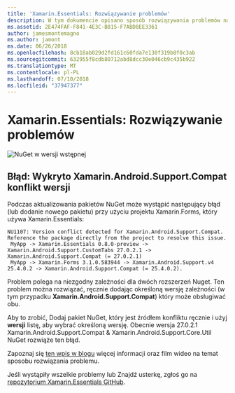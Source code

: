 ```yaml
---
title: 'Xamarin.Essentials: Rozwiązywanie problemów'
description: W tym dokumencie opisano sposób rozwiązywania problemów napotykanych podczas tworzenia za pomocą biblioteki Xamarin.Essentials.
ms.assetid: 2E474FAF-F841-4E3C-B815-F7ABD8EE3361
author: jamesmontemagno
ms.author: jamont
ms.date: 06/26/2018
ms.openlocfilehash: 8cb18ab029d2fd161c60fda7e130f319b8f0c3ab
ms.sourcegitcommit: 632955f8cdb80712abd8dcc30e046cb9c435b922
ms.translationtype: MT
ms.contentlocale: pl-PL
ms.lasthandoff: 07/10/2018
ms.locfileid: "37947377"
---
```

# <a name="xamarinessentials-troubleshooting"></a>Xamarin.Essentials: Rozwiązywanie problemów

![NuGet w wersji wstępnej](~/media/shared/pre-release.png)

## <a name="error-version-conflict-detected-for-xamarinandroidsupportcompat"></a>Błąd: Wykryto Xamarin.Android.Support.Compat konflikt wersji

Podczas aktualizowania pakietów NuGet może wystąpić następujący błąd (lub dodanie nowego pakietu) przy użyciu projektu Xamarin.Forms, który używa Xamarin.Essentials:

```
NU1107: Version conflict detected for Xamarin.Android.Support.Compat. Reference the package directly from the project to resolve this issue. 
 MyApp -> Xamarin.Essentials 0.8.0-preview -> Xamarin.Android.Support.CustomTabs 27.0.2.1 -> Xamarin.Android.Support.Compat (= 27.0.2.1) 
 MyApp -> Xamarin.Forms 3.1.0.583944 -> Xamarin.Android.Support.v4 25.4.0.2 -> Xamarin.Android.Support.Compat (= 25.4.0.2).
```

Problem polega na niezgodny zależności dla dwóch rozszerzeń Nuget. Ten problem można rozwiązać, ręcznie dodając określoną wersję zależności (w tym przypadku **Xamarin.Android.Support.Compat**) który może obsługiwać obu.

Aby to zrobić, Dodaj pakiet NuGet, który jest źródłem konfliktu ręcznie i użyj **wersji** listę, aby wybrać określoną wersję. Obecnie wersja 27.0.2.1 Xamarin.Android.Support.Compat & Xamarin.Android.Support.Core.Util NuGet rozwiąże ten błąd.

Zapoznaj się [ten wpis w blogu](https://redth.codes/how-to-fix-the-dreaded-version-conflict-nuget-error-in-your-xamarin-android-projects/) więcej informacji oraz film wideo na temat sposobu rozwiązania problemu.

Jeśli wystąpiły wszelkie problemy lub Znajdź usterkę, zgłoś go na [repozytorium Xamarin.Essentials GitHub](http://github.com/xamarin/Essentials).
